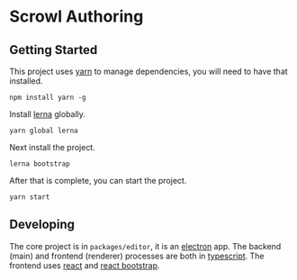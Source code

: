 # Scrowl Authoring

## Getting Started

This project uses [yarn](https://yarnpkg.com/) to manage dependencies, you will need to have that installed.

`npm install yarn -g`

Install [lerna](https://lerna.js.org/) globally.

`yarn global lerna`

Next install the project.

`lerna bootstrap`

After that is complete, you can start the project.

`yarn start`

## Developing

The core project is in `packages/editor`, it is an [electron](https://www.electronjs.org/) app. The backend (main) and frontend (renderer) processes are both in [typescript](https://www.typescriptlang.org/). The frontend uses [react](https://reactjs.org/) and [react bootstrap](https://react-bootstrap.github.io/).
